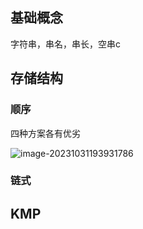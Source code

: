 ## 基础概念

字符串，串名，串长，空串c

## 存储结构



### 顺序

四种方案各有优劣

![image-20231031193931786](./imgaes/image-20231031193931786.png)

### 链式



## KMP